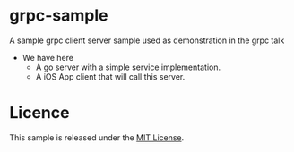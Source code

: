 # grpc-sample
A sample grpc client server sample used as demonstration in the grpc talk

* We have here 
  * A go server with a simple service implementation.
  * A iOS App client that will call this server.
  
# Licence 

This sample is released under the [MIT License](https://opensource.org/licenses/MIT).
